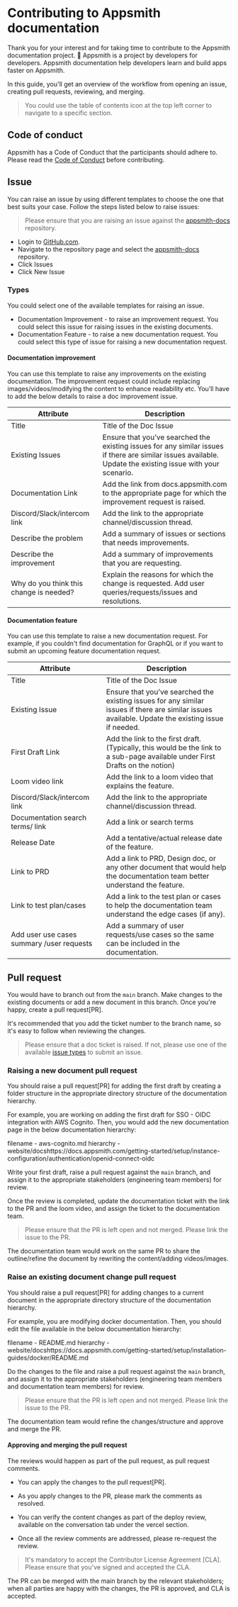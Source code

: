 # Contributing to Appsmith documentation

Thank you for your interest and for taking time to contribute to the Appsmith documentation project. 🙌
Appsmith is a project by developers for developers. Appsmith documentation help developers learn and build apps faster on Appsmith.

In this guide, you'll get an overview of the workflow from opening an issue, creating pull requests, reviewing, and merging.

> You could use the table of contents icon at the top left corner to navigate to a specific section.

## Code of conduct

Appsmith has a Code of Conduct that the participants should adhere to. Please read the [Code of Conduct](https://github.com/appsmithorg/appsmith/blob/release/CODE_OF_CONDUCT.md) before contributing.

## Issue
You can raise an issue by using different templates to choose the one that best suits your case. Follow the steps listed below to raise issues:

> Please ensure that you are raising an issue against the [appsmith-docs](https://github.com/appsmithorg/appsmith-docs/issues) repository.

- Login to [GitHub.com](https://github.com/login).
- Navigate to the repository page and select the [appsmith-docs](https://github.com/appsmithorg/appsmith-docs) repository.
- Click Issues
- Click New Issue


### Types
You could select one of the available templates for raising an issue.

- Documentation Improvement - to raise an improvement request. You could select this issue for raising issues in the existing documents.
- Documentation Feature - to raise a new documentation request. You could select this type of issue for raising a new documentation request.

#### Documentation improvement

You can use this template to raise any improvements on the existing documentation. The improvement request could include replacing images/videos/modifying the content to enhance readability etc. You’ll have to add the below details to raise a doc improvement issue.


| Attribute | Description |
| --- | --- |
| Title | Title of the Doc Issue |
| Existing Issues | Ensure that you’ve searched the existing issues for any similar issues if there are similar issues available. Update the existing issue with your scenario. |
| Documentation Link | Add the link from docs.appsmith.com to the appropriate page for which the improvement request is raised. |
| Discord/Slack/intercom link | Add the link to the appropriate channel/discussion thread. |
| Describe the problem | Add a summary of issues or sections that needs improvements. |
| Describe the improvement | Add a summary of improvements that you are requesting. |
| Why do you think this change is needed?  | Explain the reasons for which the change is requested. Add user queries/requests/issues and resolutions. |

#### Documentation feature

You can use this template to raise a new documentation request. For example, if you couldn't find documentation for GraphQL or if you want to submit an upcoming feature documentation request.


| Attribute | Description |
| --- | --- |
| Title | Title of the Doc Issue |
| Existing Issue | Ensure that you’ve searched the existing issues for any similar issues if there are similar issues available. Update the existing issue if needed. |
| First Draft Link | Add the link to the first draft. (Typically, this would be the link to a sub-page available under First Drafts on the notion) |
| Loom video link |  Add the link to a loom video that explains the feature. |
| Discord/Slack/intercom link | Add the link to the appropriate channel/discussion thread. |
| Documentation search terms/ link | Add a link or search terms|
| Release Date | Add a tentative/actual release date of the feature. |
| Link to PRD | Add a link to PRD, Design doc, or any other document that would help the documentation team better understand the feature. |
| Link to test plan/cases | Add a link to the test plan or cases to help the documentation team understand the edge cases (if any). |
| Add user use cases summary /user requests  |  Add a summary of user requests/use cases so the same can be included in the documentation. |

## Pull request
You would have to branch out from the ```main``` branch. Make changes to the existing documents or add a new document in this branch. Once you're happy, create a pull request[PR].

It's recommended that you add the ticket number to the branch name, so it's easy to follow when reviewing the changes.

> Please ensure that a doc ticket is raised. If not, please use one of the available [issue types](#types) to submit an issue.

### Raising a new document pull request
You should raise a pull request[PR] for adding the first draft by creating a folder structure in the appropriate directory structure of the documentation hierarchy.

For example, you are working on adding the first draft for SSO - OIDC integration with AWS Cognito. Then, you would add the new documentation page in the below documentation hierarchy:

filename - aws-cognito.md
hierarchy - website/docshttps://docs.appsmith.com/getting-started/setup/instance-configuration/authentication/openid-connect-oidc

Write your first draft, raise a pull request against the ```main``` branch, and assign it to the appropriate stakeholders (engineering team members) for review. 

Once the review is completed, update the documentation ticket with the link to the PR and the loom video, and assign the ticket to the documentation team.

> Please ensure that the PR is left open and not merged. Please link the issue to the PR.

The documentation team would work on the same PR to share the outline/refine the document by rewriting the content/adding videos/images.

### Raise an existing document change pull request
You should raise a pull request[PR] for adding changes to a current document in the appropriate directory structure of the documentation hierarchy.

For example, you are modifying docker documentation. Then, you should edit the file available in the below documentation hierarchy:

filename - README.md
hierarchy - website/docshttps://docs.appsmith.com/getting-started/setup/installation-guides/docker/README.md

Do the changes to the file and raise a pull request against the ```main``` branch, and assign it to the appropriate stakeholders (engineering team members and documentation team members) for review. 

> Please ensure that the PR is left open and not merged. Please link the issue to the PR.

The documentation team would refine the changes/structure and approve and merge the PR.

#### Approving and merging the pull request

The reviews would happen as part of the pull request, as pull request comments.
* You can apply the changes to the pull request[PR].
* As you apply changes to the PR, please mark the comments as resolved.
* You can verify the content changes as part of the deploy review, available on the conversation tab under the vercel section.


* Once all the review comments are addressed, please re-request the review.

>  It's mandatory to accept the Contributor License Agreement [CLA]. Please ensure that you've signed and accepted the CLA.

The PR can be merged with the main branch by the relevant stakeholders; when all parties are happy with the changes, the PR is approved, and CLA is accepted.
